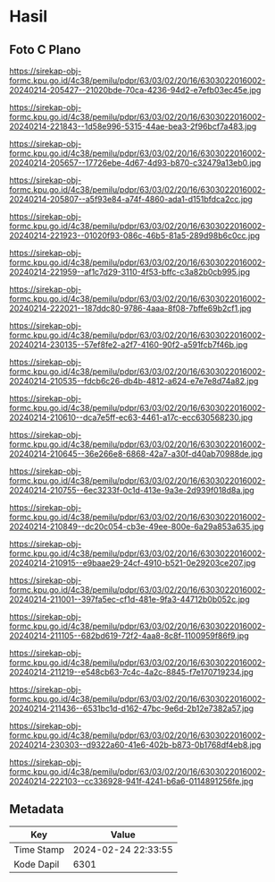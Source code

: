 # Hasil

## Foto C Plano

https://sirekap-obj-formc.kpu.go.id/4c38/pemilu/pdpr/63/03/02/20/16/6303022016002-20240214-205427--21020bde-70ca-4236-94d2-e7efb03ec45e.jpg

https://sirekap-obj-formc.kpu.go.id/4c38/pemilu/pdpr/63/03/02/20/16/6303022016002-20240214-221843--1d58e996-5315-44ae-bea3-2f96bcf7a483.jpg

https://sirekap-obj-formc.kpu.go.id/4c38/pemilu/pdpr/63/03/02/20/16/6303022016002-20240214-205657--17726ebe-4d67-4d93-b870-c32479a13eb0.jpg

https://sirekap-obj-formc.kpu.go.id/4c38/pemilu/pdpr/63/03/02/20/16/6303022016002-20240214-205807--a5f93e84-a74f-4860-ada1-d151bfdca2cc.jpg

https://sirekap-obj-formc.kpu.go.id/4c38/pemilu/pdpr/63/03/02/20/16/6303022016002-20240214-221923--01020f93-086c-46b5-81a5-289d98b6c0cc.jpg

https://sirekap-obj-formc.kpu.go.id/4c38/pemilu/pdpr/63/03/02/20/16/6303022016002-20240214-221959--af1c7d29-3110-4f53-bffc-c3a82b0cb995.jpg

https://sirekap-obj-formc.kpu.go.id/4c38/pemilu/pdpr/63/03/02/20/16/6303022016002-20240214-222021--187ddc80-9786-4aaa-8f08-7bffe69b2cf1.jpg

https://sirekap-obj-formc.kpu.go.id/4c38/pemilu/pdpr/63/03/02/20/16/6303022016002-20240214-230135--57ef8fe2-a2f7-4160-90f2-a591fcb7f46b.jpg

https://sirekap-obj-formc.kpu.go.id/4c38/pemilu/pdpr/63/03/02/20/16/6303022016002-20240214-210535--fdcb6c26-db4b-4812-a624-e7e7e8d74a82.jpg

https://sirekap-obj-formc.kpu.go.id/4c38/pemilu/pdpr/63/03/02/20/16/6303022016002-20240214-210610--dca7e5ff-ec63-4461-a17c-ecc630568230.jpg

https://sirekap-obj-formc.kpu.go.id/4c38/pemilu/pdpr/63/03/02/20/16/6303022016002-20240214-210645--36e266e8-6868-42a7-a30f-d40ab70988de.jpg

https://sirekap-obj-formc.kpu.go.id/4c38/pemilu/pdpr/63/03/02/20/16/6303022016002-20240214-210755--6ec3233f-0c1d-413e-9a3e-2d939f018d8a.jpg

https://sirekap-obj-formc.kpu.go.id/4c38/pemilu/pdpr/63/03/02/20/16/6303022016002-20240214-210849--dc20c054-cb3e-49ee-800e-6a29a853a635.jpg

https://sirekap-obj-formc.kpu.go.id/4c38/pemilu/pdpr/63/03/02/20/16/6303022016002-20240214-210915--e9baae29-24cf-4910-b521-0e29203ce207.jpg

https://sirekap-obj-formc.kpu.go.id/4c38/pemilu/pdpr/63/03/02/20/16/6303022016002-20240214-211001--397fa5ec-cf1d-481e-9fa3-44712b0b052c.jpg

https://sirekap-obj-formc.kpu.go.id/4c38/pemilu/pdpr/63/03/02/20/16/6303022016002-20240214-211105--682bd619-72f2-4aa8-8c8f-1100959f86f9.jpg

https://sirekap-obj-formc.kpu.go.id/4c38/pemilu/pdpr/63/03/02/20/16/6303022016002-20240214-211219--e548cb63-7c4c-4a2c-8845-f7e170719234.jpg

https://sirekap-obj-formc.kpu.go.id/4c38/pemilu/pdpr/63/03/02/20/16/6303022016002-20240214-211436--6531bc1d-d162-47bc-9e6d-2b12e7382a57.jpg

https://sirekap-obj-formc.kpu.go.id/4c38/pemilu/pdpr/63/03/02/20/16/6303022016002-20240214-230303--d9322a60-41e6-402b-b873-0b1768df4eb8.jpg

https://sirekap-obj-formc.kpu.go.id/4c38/pemilu/pdpr/63/03/02/20/16/6303022016002-20240214-222103--cc336928-941f-4241-b6a6-0114891256fe.jpg


## Metadata

| Key        | Value               |
| ---------- | ------------------- |
| Time Stamp | 2024-02-24 22:33:55 |
| Kode Dapil | 6301                |



